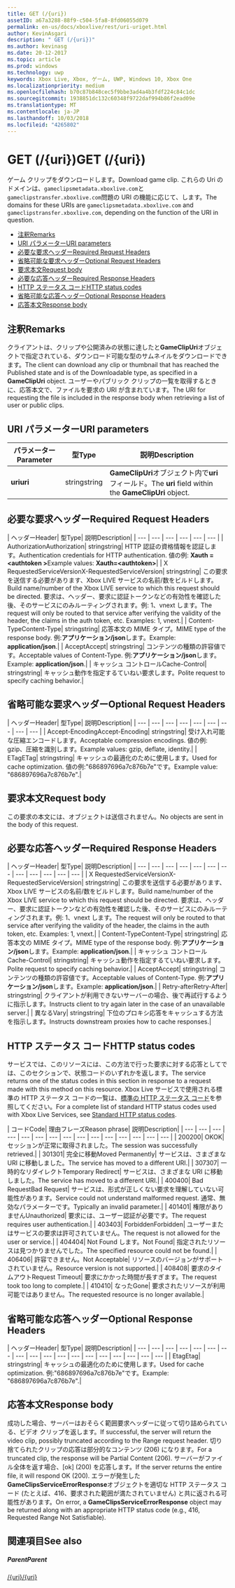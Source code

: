 ```yaml
---
title: GET (/{uri})
assetID: a67a3288-88f9-c504-5fa8-8fd06055d079
permalink: en-us/docs/xboxlive/rest/uri-uriget.html
author: KevinAsgari
description: " GET (/{uri})"
ms.author: kevinasg
ms.date: 20-12-2017
ms.topic: article
ms.prod: windows
ms.technology: uwp
keywords: Xbox Live, Xbox, ゲーム, UWP, Windows 10, Xbox One
ms.localizationpriority: medium
ms.openlocfilehash: b70c87b848cec5f9bbe3ad4a4b3fdf224c84c1dc
ms.sourcegitcommit: 1938851dc132c60348f9722daf994b86f2ead09e
ms.translationtype: MT
ms.contentlocale: ja-JP
ms.lasthandoff: 10/03/2018
ms.locfileid: "4265802"
---
```

# <a name="get-uri"></a><span data-ttu-id="b8a76-104">GET (/{uri})</span><span class="sxs-lookup"><span data-stu-id="b8a76-104">GET (/{uri})</span></span>
<span data-ttu-id="b8a76-105">ゲーム クリップをダウンロードします。</span><span class="sxs-lookup"><span data-stu-id="b8a76-105">Download game clip.</span></span> <span data-ttu-id="b8a76-106">これらの Uri のドメインは、`gameclipsmetadata.xboxlive.com`と`gameclipstransfer.xboxlive.com`問題の URI の機能に応じて、します。</span><span class="sxs-lookup"><span data-stu-id="b8a76-106">The domains for these URIs are `gameclipsmetadata.xboxlive.com` and `gameclipstransfer.xboxlive.com`, depending on the function of the URI in question.</span></span>
 
  * [<span data-ttu-id="b8a76-107">注釈</span><span class="sxs-lookup"><span data-stu-id="b8a76-107">Remarks</span></span>](#ID4EX)
  * [<span data-ttu-id="b8a76-108">URI パラメーター</span><span class="sxs-lookup"><span data-stu-id="b8a76-108">URI parameters</span></span>](#ID4EDB)
  * [<span data-ttu-id="b8a76-109">必要な要求ヘッダー</span><span class="sxs-lookup"><span data-stu-id="b8a76-109">Required Request Headers</span></span>](#ID4EEC)
  * [<span data-ttu-id="b8a76-110">省略可能な要求ヘッダー</span><span class="sxs-lookup"><span data-stu-id="b8a76-110">Optional Request Headers</span></span>](#ID4EQE)
  * [<span data-ttu-id="b8a76-111">要求本文</span><span class="sxs-lookup"><span data-stu-id="b8a76-111">Request body</span></span>](#ID4EZF)
  * [<span data-ttu-id="b8a76-112">必要な応答ヘッダー</span><span class="sxs-lookup"><span data-stu-id="b8a76-112">Required Response Headers</span></span>](#ID4EEG)
  * [<span data-ttu-id="b8a76-113">HTTP ステータス コード</span><span class="sxs-lookup"><span data-stu-id="b8a76-113">HTTP status codes</span></span>](#ID4EYAAC)
  * [<span data-ttu-id="b8a76-114">省略可能な応答ヘッダー</span><span class="sxs-lookup"><span data-stu-id="b8a76-114">Optional Response Headers</span></span>](#ID4EOFAC)
  * [<span data-ttu-id="b8a76-115">応答本文</span><span class="sxs-lookup"><span data-stu-id="b8a76-115">Response body</span></span>](#ID4EOGAC)
 
<a id="ID4EX"></a>

 
## <a name="remarks"></a><span data-ttu-id="b8a76-116">注釈</span><span class="sxs-lookup"><span data-stu-id="b8a76-116">Remarks</span></span>
 
<span data-ttu-id="b8a76-117">クライアントは、クリップや公開済みの状態に達したと**GameClipUri**オブジェクトで指定されている、ダウンロード可能な型のサムネイルをダウンロードできます。</span><span class="sxs-lookup"><span data-stu-id="b8a76-117">The client can download any clip or thumbnail that has reached the Published state and is of the Downloadable type, as specified in a **GameClipUri** object.</span></span> <span data-ttu-id="b8a76-118">ユーザーやパブリック クリップの一覧を取得するときに、応答本文で、ファイルを要求の URI が含まれています。</span><span class="sxs-lookup"><span data-stu-id="b8a76-118">The URI for requesting the file is included in the response body when retrieving a list of user or public clips.</span></span>
  
<a id="ID4EDB"></a>

 
## <a name="uri-parameters"></a><span data-ttu-id="b8a76-119">URI パラメーター</span><span class="sxs-lookup"><span data-stu-id="b8a76-119">URI parameters</span></span>
 
| <span data-ttu-id="b8a76-120">パラメーター</span><span class="sxs-lookup"><span data-stu-id="b8a76-120">Parameter</span></span>| <span data-ttu-id="b8a76-121">型</span><span class="sxs-lookup"><span data-stu-id="b8a76-121">Type</span></span>| <span data-ttu-id="b8a76-122">説明</span><span class="sxs-lookup"><span data-stu-id="b8a76-122">Description</span></span>| 
| --- | --- | --- | 
| <b><span data-ttu-id="b8a76-123">uri</span><span class="sxs-lookup"><span data-stu-id="b8a76-123">uri</span></span></b>| <span data-ttu-id="b8a76-124">string</span><span class="sxs-lookup"><span data-stu-id="b8a76-124">string</span></span>| <span data-ttu-id="b8a76-125"><b>GameClipUri</b>オブジェクト内で<b>uri</b>フィールド。</span><span class="sxs-lookup"><span data-stu-id="b8a76-125">The <b>uri</b> field within the <b>GameClipUri</b> object.</span></span>| 
  
<a id="ID4EEC"></a>

 
## <a name="required-request-headers"></a><span data-ttu-id="b8a76-126">必要な要求ヘッダー</span><span class="sxs-lookup"><span data-stu-id="b8a76-126">Required Request Headers</span></span>
 
| <span data-ttu-id="b8a76-127">ヘッダー</span><span class="sxs-lookup"><span data-stu-id="b8a76-127">Header</span></span>| <span data-ttu-id="b8a76-128">型</span><span class="sxs-lookup"><span data-stu-id="b8a76-128">Type</span></span>| <span data-ttu-id="b8a76-129">説明</span><span class="sxs-lookup"><span data-stu-id="b8a76-129">Description</span></span>| 
| --- | --- | --- | --- | --- | --- | 
| <span data-ttu-id="b8a76-130">Authorization</span><span class="sxs-lookup"><span data-stu-id="b8a76-130">Authorization</span></span>| <span data-ttu-id="b8a76-131">string</span><span class="sxs-lookup"><span data-stu-id="b8a76-131">string</span></span>| <span data-ttu-id="b8a76-132">HTTP 認証の資格情報を認証します。</span><span class="sxs-lookup"><span data-stu-id="b8a76-132">Authentication credentials for HTTP authentication.</span></span> <span data-ttu-id="b8a76-133">値の例: <b>Xauth =&lt;authtoken ></b></span><span class="sxs-lookup"><span data-stu-id="b8a76-133">Example values: <b>Xauth=&lt;authtoken></b></span></span>| 
| <span data-ttu-id="b8a76-134">X RequestedServiceVersion</span><span class="sxs-lookup"><span data-stu-id="b8a76-134">X-RequestedServiceVersion</span></span>| <span data-ttu-id="b8a76-135">string</span><span class="sxs-lookup"><span data-stu-id="b8a76-135">string</span></span>| <span data-ttu-id="b8a76-136">この要求を送信する必要があります、Xbox LIVE サービスの名前/数をビルドします。</span><span class="sxs-lookup"><span data-stu-id="b8a76-136">Build name/number of the Xbox LIVE service to which this request should be directed.</span></span> <span data-ttu-id="b8a76-137">要求は、ヘッダー、要求に認証トークンなどの有効性を確認した後、そのサービスにのみルーティングされます。例: 1、vnext します。</span><span class="sxs-lookup"><span data-stu-id="b8a76-137">The request will only be routed to that service after verifying the validity of the header, the claims in the auth token, etc. Examples: 1, vnext.</span></span>| 
| <span data-ttu-id="b8a76-138">Content-Type</span><span class="sxs-lookup"><span data-stu-id="b8a76-138">Content-Type</span></span>| <span data-ttu-id="b8a76-139">string</span><span class="sxs-lookup"><span data-stu-id="b8a76-139">string</span></span>| <span data-ttu-id="b8a76-140">応答本文の MIME タイプ。</span><span class="sxs-lookup"><span data-stu-id="b8a76-140">MIME type of the response body.</span></span> <span data-ttu-id="b8a76-141">例:<b>アプリケーション/json</b>します。</span><span class="sxs-lookup"><span data-stu-id="b8a76-141">Example: <b>application/json</b>.</span></span>| 
| <span data-ttu-id="b8a76-142">Accept</span><span class="sxs-lookup"><span data-stu-id="b8a76-142">Accept</span></span>| <span data-ttu-id="b8a76-143">string</span><span class="sxs-lookup"><span data-stu-id="b8a76-143">string</span></span>| <span data-ttu-id="b8a76-144">コンテンツの種類の許容値です。</span><span class="sxs-lookup"><span data-stu-id="b8a76-144">Acceptable values of Content-Type.</span></span> <span data-ttu-id="b8a76-145">例:<b>アプリケーション/json</b>します。</span><span class="sxs-lookup"><span data-stu-id="b8a76-145">Example: <b>application/json</b>.</span></span>| 
| <span data-ttu-id="b8a76-146">キャッシュ コントロール</span><span class="sxs-lookup"><span data-stu-id="b8a76-146">Cache-Control</span></span>| <span data-ttu-id="b8a76-147">string</span><span class="sxs-lookup"><span data-stu-id="b8a76-147">string</span></span>| <span data-ttu-id="b8a76-148">キャッシュ動作を指定するていねい要求します。</span><span class="sxs-lookup"><span data-stu-id="b8a76-148">Polite request to specify caching behavior.</span></span>| 
  
<a id="ID4EQE"></a>

 
## <a name="optional-request-headers"></a><span data-ttu-id="b8a76-149">省略可能な要求ヘッダー</span><span class="sxs-lookup"><span data-stu-id="b8a76-149">Optional Request Headers</span></span>
 
| <span data-ttu-id="b8a76-150">ヘッダー</span><span class="sxs-lookup"><span data-stu-id="b8a76-150">Header</span></span>| <span data-ttu-id="b8a76-151">型</span><span class="sxs-lookup"><span data-stu-id="b8a76-151">Type</span></span>| <span data-ttu-id="b8a76-152">説明</span><span class="sxs-lookup"><span data-stu-id="b8a76-152">Description</span></span>| 
| --- | --- | --- | --- | --- | --- | --- | --- | --- | 
| <span data-ttu-id="b8a76-153">Accept-Encoding</span><span class="sxs-lookup"><span data-stu-id="b8a76-153">Accept-Encoding</span></span>| <span data-ttu-id="b8a76-154">string</span><span class="sxs-lookup"><span data-stu-id="b8a76-154">string</span></span>| <span data-ttu-id="b8a76-155">受け入れ可能な圧縮エンコードします。</span><span class="sxs-lookup"><span data-stu-id="b8a76-155">Acceptable compression encodings.</span></span> <span data-ttu-id="b8a76-156">値の例: gzip、圧縮を識別します。</span><span class="sxs-lookup"><span data-stu-id="b8a76-156">Example values: gzip, deflate, identity.</span></span>| 
| <span data-ttu-id="b8a76-157">ETag</span><span class="sxs-lookup"><span data-stu-id="b8a76-157">ETag</span></span>| <span data-ttu-id="b8a76-158">string</span><span class="sxs-lookup"><span data-stu-id="b8a76-158">string</span></span>| <span data-ttu-id="b8a76-159">キャッシュの最適化のために使用します。</span><span class="sxs-lookup"><span data-stu-id="b8a76-159">Used for cache optimization.</span></span> <span data-ttu-id="b8a76-160">値の例:"686897696a7c876b7e"です。</span><span class="sxs-lookup"><span data-stu-id="b8a76-160">Example value: "686897696a7c876b7e".</span></span>| 
  
<a id="ID4EZF"></a>

 
## <a name="request-body"></a><span data-ttu-id="b8a76-161">要求本文</span><span class="sxs-lookup"><span data-stu-id="b8a76-161">Request body</span></span>
 
<span data-ttu-id="b8a76-162">この要求の本文には、オブジェクトは送信されません。</span><span class="sxs-lookup"><span data-stu-id="b8a76-162">No objects are sent in the body of this request.</span></span>
  
<a id="ID4EEG"></a>

 
## <a name="required-response-headers"></a><span data-ttu-id="b8a76-163">必要な応答ヘッダー</span><span class="sxs-lookup"><span data-stu-id="b8a76-163">Required Response Headers</span></span>
 
| <span data-ttu-id="b8a76-164">ヘッダー</span><span class="sxs-lookup"><span data-stu-id="b8a76-164">Header</span></span>| <span data-ttu-id="b8a76-165">型</span><span class="sxs-lookup"><span data-stu-id="b8a76-165">Type</span></span>| <span data-ttu-id="b8a76-166">説明</span><span class="sxs-lookup"><span data-stu-id="b8a76-166">Description</span></span>| 
| --- | --- | --- | --- | --- | --- | --- | --- | --- | --- | --- | --- | 
| <span data-ttu-id="b8a76-167">X RequestedServiceVersion</span><span class="sxs-lookup"><span data-stu-id="b8a76-167">X-RequestedServiceVersion</span></span>| <span data-ttu-id="b8a76-168">string</span><span class="sxs-lookup"><span data-stu-id="b8a76-168">string</span></span>| <span data-ttu-id="b8a76-169">この要求を送信する必要があります、Xbox LIVE サービスの名前/数をビルドします。</span><span class="sxs-lookup"><span data-stu-id="b8a76-169">Build name/number of the Xbox LIVE service to which this request should be directed.</span></span> <span data-ttu-id="b8a76-170">要求は、ヘッダー、要求に認証トークンなどの有効性を確認した後、そのサービスにのみルーティングされます。例: 1、vnext します。</span><span class="sxs-lookup"><span data-stu-id="b8a76-170">The request will only be routed to that service after verifying the validity of the header, the claims in the auth token, etc. Examples: 1, vnext.</span></span>| 
| <span data-ttu-id="b8a76-171">Content-Type</span><span class="sxs-lookup"><span data-stu-id="b8a76-171">Content-Type</span></span>| <span data-ttu-id="b8a76-172">string</span><span class="sxs-lookup"><span data-stu-id="b8a76-172">string</span></span>| <span data-ttu-id="b8a76-173">応答本文の MIME タイプ。</span><span class="sxs-lookup"><span data-stu-id="b8a76-173">MIME type of the response body.</span></span> <span data-ttu-id="b8a76-174">例:<b>アプリケーション/json</b>します。</span><span class="sxs-lookup"><span data-stu-id="b8a76-174">Example: <b>application/json</b>.</span></span>| 
| <span data-ttu-id="b8a76-175">キャッシュ コントロール</span><span class="sxs-lookup"><span data-stu-id="b8a76-175">Cache-Control</span></span>| <span data-ttu-id="b8a76-176">string</span><span class="sxs-lookup"><span data-stu-id="b8a76-176">string</span></span>| <span data-ttu-id="b8a76-177">キャッシュ動作を指定するていねい要求します。</span><span class="sxs-lookup"><span data-stu-id="b8a76-177">Polite request to specify caching behavior.</span></span>| 
| <span data-ttu-id="b8a76-178">Accept</span><span class="sxs-lookup"><span data-stu-id="b8a76-178">Accept</span></span>| <span data-ttu-id="b8a76-179">string</span><span class="sxs-lookup"><span data-stu-id="b8a76-179">string</span></span>| <span data-ttu-id="b8a76-180">コンテンツの種類の許容値です。</span><span class="sxs-lookup"><span data-stu-id="b8a76-180">Acceptable values of Content-Type.</span></span> <span data-ttu-id="b8a76-181">例:<b>アプリケーション/json</b>します。</span><span class="sxs-lookup"><span data-stu-id="b8a76-181">Example: <b>application/json</b>.</span></span>| 
| <span data-ttu-id="b8a76-182">Retry-after</span><span class="sxs-lookup"><span data-stu-id="b8a76-182">Retry-After</span></span>| <span data-ttu-id="b8a76-183">string</span><span class="sxs-lookup"><span data-stu-id="b8a76-183">string</span></span>| <span data-ttu-id="b8a76-184">クライアントが利用できないサーバーの場合、後で再試行するように指示します。</span><span class="sxs-lookup"><span data-stu-id="b8a76-184">Instructs client to try again later in the case of an unavailable server.</span></span>| 
| <span data-ttu-id="b8a76-185">異なる</span><span class="sxs-lookup"><span data-stu-id="b8a76-185">Vary</span></span>| <span data-ttu-id="b8a76-186">string</span><span class="sxs-lookup"><span data-stu-id="b8a76-186">string</span></span>| <span data-ttu-id="b8a76-187">下位のプロキシ応答をキャッシュする方法を指示します。</span><span class="sxs-lookup"><span data-stu-id="b8a76-187">Instructs downstream proxies how to cache responses.</span></span>| 
  
<a id="ID4EYAAC"></a>

 
## <a name="http-status-codes"></a><span data-ttu-id="b8a76-188">HTTP ステータス コード</span><span class="sxs-lookup"><span data-stu-id="b8a76-188">HTTP status codes</span></span>
 
<span data-ttu-id="b8a76-189">サービスでは、このリソースには、この方法で行った要求に対する応答としてでは、このセクションで、状態コードのいずれかを返します。</span><span class="sxs-lookup"><span data-stu-id="b8a76-189">The service returns one of the status codes in this section in response to a request made with this method on this resource.</span></span> <span data-ttu-id="b8a76-190">Xbox Live サービスで使用される標準の HTTP ステータス コードの一覧は、[標準の HTTP ステータス コード](../../additional/httpstatuscodes.md)を参照してください。</span><span class="sxs-lookup"><span data-stu-id="b8a76-190">For a complete list of standard HTTP status codes used with Xbox Live Services, see [Standard HTTP status codes](../../additional/httpstatuscodes.md).</span></span>
 
| <span data-ttu-id="b8a76-191">コード</span><span class="sxs-lookup"><span data-stu-id="b8a76-191">Code</span></span>| <span data-ttu-id="b8a76-192">理由フレーズ</span><span class="sxs-lookup"><span data-stu-id="b8a76-192">Reason phrase</span></span>| <span data-ttu-id="b8a76-193">説明</span><span class="sxs-lookup"><span data-stu-id="b8a76-193">Description</span></span>| 
| --- | --- | --- | --- | --- | --- | --- | --- | --- | --- | --- | --- | --- | --- | --- | 
| <span data-ttu-id="b8a76-194">200</span><span class="sxs-lookup"><span data-stu-id="b8a76-194">200</span></span>| <span data-ttu-id="b8a76-195">OK</span><span class="sxs-lookup"><span data-stu-id="b8a76-195">OK</span></span>| <span data-ttu-id="b8a76-196">セッションが正常に取得されました。</span><span class="sxs-lookup"><span data-stu-id="b8a76-196">The session was successfully retrieved.</span></span>| 
| <span data-ttu-id="b8a76-197">301</span><span class="sxs-lookup"><span data-stu-id="b8a76-197">301</span></span>| <span data-ttu-id="b8a76-198">完全に移動</span><span class="sxs-lookup"><span data-stu-id="b8a76-198">Moved Permanently</span></span>| <span data-ttu-id="b8a76-199">サービスは、さまざまな URI に移動しました。</span><span class="sxs-lookup"><span data-stu-id="b8a76-199">The service has moved to a different URI.</span></span>| 
| <span data-ttu-id="b8a76-200">307</span><span class="sxs-lookup"><span data-stu-id="b8a76-200">307</span></span>| <span data-ttu-id="b8a76-201">一時的なリダイレクト</span><span class="sxs-lookup"><span data-stu-id="b8a76-201">Temporary Redirect</span></span>| <span data-ttu-id="b8a76-202">サービスは、さまざまな URI に移動しました。</span><span class="sxs-lookup"><span data-stu-id="b8a76-202">The service has moved to a different URI.</span></span>| 
| <span data-ttu-id="b8a76-203">400</span><span class="sxs-lookup"><span data-stu-id="b8a76-203">400</span></span>| <span data-ttu-id="b8a76-204">Bad Request</span><span class="sxs-lookup"><span data-stu-id="b8a76-204">Bad Request</span></span>| <span data-ttu-id="b8a76-205">サービスは、形式が正しくない要求を理解していない可能性があります。</span><span class="sxs-lookup"><span data-stu-id="b8a76-205">Service could not understand malformed request.</span></span> <span data-ttu-id="b8a76-206">通常、無効なパラメーターです。</span><span class="sxs-lookup"><span data-stu-id="b8a76-206">Typically an invalid parameter.</span></span>| 
| <span data-ttu-id="b8a76-207">401</span><span class="sxs-lookup"><span data-stu-id="b8a76-207">401</span></span>| <span data-ttu-id="b8a76-208">権限がありません</span><span class="sxs-lookup"><span data-stu-id="b8a76-208">Unauthorized</span></span>| <span data-ttu-id="b8a76-209">要求には、ユーザー認証が必要です。</span><span class="sxs-lookup"><span data-stu-id="b8a76-209">The request requires user authentication.</span></span>| 
| <span data-ttu-id="b8a76-210">403</span><span class="sxs-lookup"><span data-stu-id="b8a76-210">403</span></span>| <span data-ttu-id="b8a76-211">Forbidden</span><span class="sxs-lookup"><span data-stu-id="b8a76-211">Forbidden</span></span>| <span data-ttu-id="b8a76-212">ユーザーまたはサービスの要求は許可されていません。</span><span class="sxs-lookup"><span data-stu-id="b8a76-212">The request is not allowed for the user or service.</span></span>| 
| <span data-ttu-id="b8a76-213">404</span><span class="sxs-lookup"><span data-stu-id="b8a76-213">404</span></span>| <span data-ttu-id="b8a76-214">Not Found します。</span><span class="sxs-lookup"><span data-stu-id="b8a76-214">Not Found</span></span>| <span data-ttu-id="b8a76-215">指定されたリソースは見つかりませんでした。</span><span class="sxs-lookup"><span data-stu-id="b8a76-215">The specified resource could not be found.</span></span>| 
| <span data-ttu-id="b8a76-216">406</span><span class="sxs-lookup"><span data-stu-id="b8a76-216">406</span></span>| <span data-ttu-id="b8a76-217">許容できません。</span><span class="sxs-lookup"><span data-stu-id="b8a76-217">Not Acceptable</span></span>| <span data-ttu-id="b8a76-218">リソースのバージョンがサポートされていません。</span><span class="sxs-lookup"><span data-stu-id="b8a76-218">Resource version is not supported.</span></span>| 
| <span data-ttu-id="b8a76-219">408</span><span class="sxs-lookup"><span data-stu-id="b8a76-219">408</span></span>| <span data-ttu-id="b8a76-220">要求のタイムアウト</span><span class="sxs-lookup"><span data-stu-id="b8a76-220">Request Timeout</span></span>| <span data-ttu-id="b8a76-221">要求にかかった時間が長すぎます。</span><span class="sxs-lookup"><span data-stu-id="b8a76-221">The request took too long to complete.</span></span>| 
| <span data-ttu-id="b8a76-222">410</span><span class="sxs-lookup"><span data-stu-id="b8a76-222">410</span></span>| <span data-ttu-id="b8a76-223">なった</span><span class="sxs-lookup"><span data-stu-id="b8a76-223">Gone</span></span>| <span data-ttu-id="b8a76-224">要求されたリソースが利用可能ではありません。</span><span class="sxs-lookup"><span data-stu-id="b8a76-224">The requested resource is no longer available.</span></span>| 
  
<a id="ID4EOFAC"></a>

 
## <a name="optional-response-headers"></a><span data-ttu-id="b8a76-225">省略可能な応答ヘッダー</span><span class="sxs-lookup"><span data-stu-id="b8a76-225">Optional Response Headers</span></span>
 
| <span data-ttu-id="b8a76-226">ヘッダー</span><span class="sxs-lookup"><span data-stu-id="b8a76-226">Header</span></span>| <span data-ttu-id="b8a76-227">型</span><span class="sxs-lookup"><span data-stu-id="b8a76-227">Type</span></span>| <span data-ttu-id="b8a76-228">説明</span><span class="sxs-lookup"><span data-stu-id="b8a76-228">Description</span></span>| 
| --- | --- | --- | --- | --- | --- | --- | --- | --- | --- | --- | --- | --- | --- | --- | --- | --- | --- | 
| <span data-ttu-id="b8a76-229">Etag</span><span class="sxs-lookup"><span data-stu-id="b8a76-229">Etag</span></span>| <span data-ttu-id="b8a76-230">string</span><span class="sxs-lookup"><span data-stu-id="b8a76-230">string</span></span>| <span data-ttu-id="b8a76-231">キャッシュの最適化のために使用します。</span><span class="sxs-lookup"><span data-stu-id="b8a76-231">Used for cache optimization.</span></span> <span data-ttu-id="b8a76-232">例:"686897696a7c876b7e"です。</span><span class="sxs-lookup"><span data-stu-id="b8a76-232">Example: "686897696a7c876b7e".</span></span>| 
  
<a id="ID4EOGAC"></a>

 
## <a name="response-body"></a><span data-ttu-id="b8a76-233">応答本文</span><span class="sxs-lookup"><span data-stu-id="b8a76-233">Response body</span></span>
 
<a id="ID4EUGAC"></a>

  
 
<span data-ttu-id="b8a76-234">成功した場合、サーバーはおそらく範囲要求ヘッダーに従って切り詰められている、ビデオ クリップを返します。</span><span class="sxs-lookup"><span data-stu-id="b8a76-234">If successful, the server will return the video clip, possibly truncated according to the Range request header.</span></span> <span data-ttu-id="b8a76-235">切り捨てられたクリップの応答は部分的なコンテンツ (206) になります。</span><span class="sxs-lookup"><span data-stu-id="b8a76-235">For a truncated clip, the response will be Partial Content (206).</span></span> <span data-ttu-id="b8a76-236">サーバーがファイル全体を返す場合、[ok] (200) を応答します。</span><span class="sxs-lookup"><span data-stu-id="b8a76-236">If the server returns the entire file, it will respond OK (200).</span></span> <span data-ttu-id="b8a76-237">エラーが発生した**GameClipsServiceErrorResponse**オブジェクトを適切な HTTP ステータス コード (たとえば、416、要求された範囲が満たされていません) と共に返される可能性があります。</span><span class="sxs-lookup"><span data-stu-id="b8a76-237">On error, a **GameClipsServiceErrorResponse** object may be returned along with an appropriate HTTP status code (e.g., 416, Requested Range Not Satisfiable).</span></span>
   
<a id="ID4E4GAC"></a>

 
## <a name="see-also"></a><span data-ttu-id="b8a76-238">関連項目</span><span class="sxs-lookup"><span data-stu-id="b8a76-238">See also</span></span>
 
<a id="ID4E6GAC"></a>

 
##### <a name="parent"></a><span data-ttu-id="b8a76-239">Parent</span><span class="sxs-lookup"><span data-stu-id="b8a76-239">Parent</span></span> 

[<span data-ttu-id="b8a76-240">/{uri}</span><span class="sxs-lookup"><span data-stu-id="b8a76-240">/{uri}</span></span>](uri-uri.md)

   
